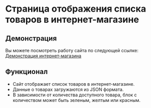 # Страница отображения списка товаров в интернет-магазине

## Демонстрация

Вы можете посмотреть работу сайта по следующей ссылке: [Демонстрация интернет-магазина](https://nikamurs.github.io/listing/)

## Функционал

- Сайт отображает список товаров в интернет-магазине.
- Данные о товарах загружаются из JSON формата.
- В зависимости от количества доступного товара, блок с количеством может быть зеленым, желтым или красным.

